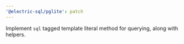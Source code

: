 ```yaml
---
'@electric-sql/pglite': patch
---
```


Implement `sql` tagged template literal method for querying, along with helpers.
